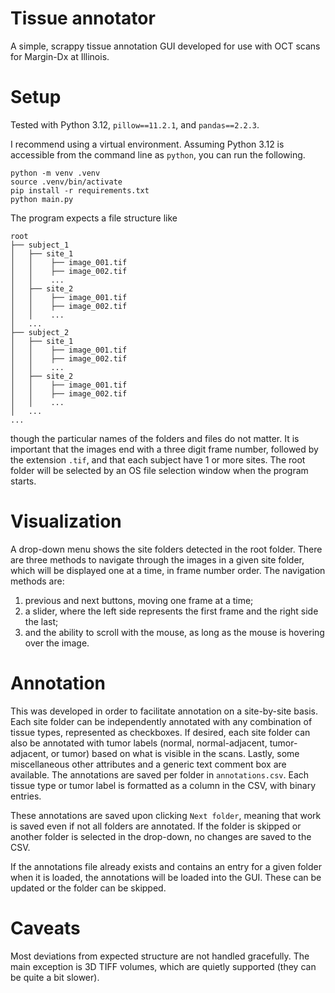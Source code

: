 # Tissue annotator
A simple, scrappy tissue annotation GUI developed for use with OCT scans for Margin-Dx at Illinois. 

# Setup
Tested with Python 3.12, `pillow==11.2.1`, and `pandas==2.2.3`.

I recommend using a virtual environment. 
Assuming Python 3.12 is accessible from the command line as `python`, you can run the following.
```
python -m venv .venv
source .venv/bin/activate
pip install -r requirements.txt
python main.py
```

The program expects a file structure like
```
root
├── subject_1
│   ├── site_1
│   │    ├── image_001.tif
│   │    ├── image_002.tif
│   │    ...
│   ├── site_2
│   │    ├── image_001.tif
│   │    ├── image_002.tif
│   │    ...
│   ...
├── subject_2
│   ├── site_1
│   │    ├── image_001.tif
│   │    ├── image_002.tif
│   │    ...
│   ├── site_2
│   │    ├── image_001.tif
│   │    ├── image_002.tif
│   │    ...
│   ...
...
```
though the particular names of the folders and files do not matter. 
It is important that the images end with a three digit frame number, followed by the extension `.tif`, and that each subject have 1 or more sites.
The root folder will be selected by an OS file selection window when the program starts.

# Visualization
A drop-down menu shows the site folders detected in the root folder. 
There are three methods to navigate through the images in a given site folder, which will be displayed one at a time, in frame number order. 
The navigation methods are:
1. previous and next buttons, moving one frame at a time;
1. a slider, where the left side represents the first frame and the right side the last;
1. and the ability to scroll with the mouse, as long as the mouse is hovering over the image.

# Annotation
This was developed in order to facilitate annotation on a site-by-site basis.
Each site folder can be independently annotated with any combination of tissue types, represented as checkboxes.
If desired, each site folder can also be annotated with tumor labels (normal, normal-adjacent, tumor-adjacent, or tumor) based on what is visible in the scans.
Lastly, some miscellaneous other attributes and a generic text comment box are available.
The annotations are saved per folder in `annotations.csv`. 
Each tissue type or tumor label is formatted as a column in the CSV, with binary entries.

These annotations are saved upon clicking `Next folder`, meaning that work is saved even if not all folders are annotated.
If the folder is skipped or another folder is selected in the drop-down, no changes are saved to the CSV.

If the annotations file already exists and contains an entry for a given folder when it is loaded, the annotations will be loaded into the GUI.
These can be updated or the folder can be skipped.

# Caveats
Most deviations from expected structure are not handled gracefully.
The main exception is 3D TIFF volumes, which are quietly supported (they can be quite a bit slower).
